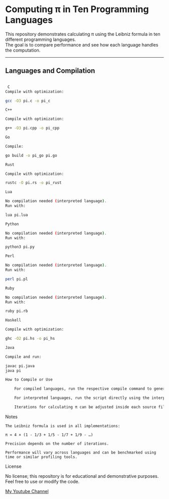 # Computing π in Ten Programming Languages

This repository demonstrates calculating π using the Leibniz formula in ten different programming languages.  
The goal is to compare performance and see how each language handles the computation.

---

## Languages and Compilation

```bash

 C
Compile with optimization:

gcc -O3 pi.c -o pi_c

C++

Compile with optimization:

g++ -O3 pi.cpp -o pi_cpp

Go

Compile:

go build -o pi_go pi.go

Rust

Compile with optimization:

rustc -O pi.rs -o pi_rust

Lua

No compilation needed (interpreted language).
Run with:

lua pi.lua

Python

No compilation needed (interpreted language).
Run with:

python3 pi.py

Perl

No compilation needed (interpreted language).
Run with:

perl pi.pl

Ruby

No compilation needed (interpreted language).
Run with:

ruby pi.rb

Haskell

Compile with optimization:

ghc -O2 pi.hs -o pi_hs

Java

Compile and run:

javac pi.java
java pi

How to Compile or Use

    For compiled languages, run the respective compile command to generate the executable.

    For interpreted languages, run the script directly using the interpreter command.

    Iterations for calculating π can be adjusted inside each source file.

```

Notes

    The Leibniz formula is used in all implementations:

    π ≈ 4 × (1 - 1/3 + 1/5 - 1/7 + 1/9 - …)

    Precision depends on the number of iterations.

    Performance will vary across languages and can be benchmarked using time or similar profiling tools.

License

No license; this repository is for educational and demonstrative purposes. Feel free to use or modify the code.

[My Youtube Channel](https://www.youtube.com/@nympicus)


 
